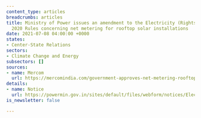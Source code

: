 ```yaml
---
content_type: articles
breadcrumbs: articles
title: Ministry of Power issues an amendment to the Electricity (Rights of Consumers),
  2020 Rules concerning net metering for rooftop solar installations
date: 2021-07-08 04:00:00 +0000
states:
- Center-State Relations
sectors:
- Climate Change and Energy
subsectors: []
sources:
- name: Mercom
  url: https://mercomindia.com/government-approves-net-metering-rooftop-solar/
details:
- name: Notice
  url: https://powermin.gov.in/sites/default/files/webform/notices/Electricity_Rights_of_Consumers_Amendment_Rule_2021.pdf
is_newsletter: false

---
```

